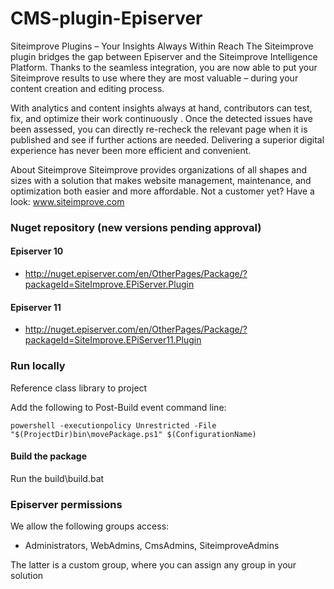# CMS-plugin-Episerver

Siteimprove Plugins – Your Insights Always Within Reach
The Siteimprove plugin bridges the gap between Episerver and the Siteimprove Intelligence Platform.
Thanks to the seamless integration, you are now able to put your Siteimprove results to use where they are most valuable – during your content creation and editing process.
 
With analytics and content insights always at hand, contributors can test, fix, and optimize their work continuously . Once the detected issues have been assessed, you can directly re-recheck the relevant page when it is published and see if further actions are needed.
Delivering a superior digital experience has never been more efficient and convenient. 
 
About Siteimprove
Siteimprove provides organizations of all shapes and sizes with a solution that makes website management, maintenance, and optimization both easier and more affordable. Not a customer yet? Have a look: www.siteimprove.com

### Nuget repository (new versions pending approval)
#### Episerver 10
 - http://nuget.episerver.com/en/OtherPages/Package/?packageId=SiteImprove.EPiServer.Plugin
#### Episerver 11
 - http://nuget.episerver.com/en/OtherPages/Package/?packageId=SiteImprove.EPiServer11.Plugin

### Run locally
Reference class library to project 

Add the following to Post-Build event command line:
``` shell
powershell -executionpolicy Unrestricted -File "$(ProjectDir)bin\movePackage.ps1" $(ConfigurationName)
```

#### Build the package
Run the build\build.bat


### Episerver permissions
We allow the following groups access:
* Administrators, WebAdmins, CmsAdmins, SiteimproveAdmins

The latter is a custom group, where you can assign any group in your solution
